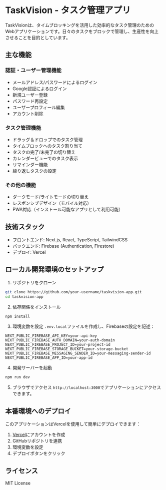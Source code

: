 # TaskVision - タスク管理アプリ

TaskVisionは、タイムブロッキングを活用した効率的なタスク管理のためのWebアプリケーションです。日々のタスクをブロックで管理し、生産性を向上させることを目的としています。

## 主な機能

### 認証・ユーザー管理機能
- メールアドレス/パスワードによるログイン
- Google認証によるログイン
- 新規ユーザー登録
- パスワード再設定
- ユーザープロフィール編集
- アカウント削除

### タスク管理機能
- ドラッグ＆ドロップでのタスク管理
- タイムブロックへのタスク割り当て
- タスクの完了/未完了の切り替え
- カレンダービューでのタスク表示
- リマインダー機能
- 繰り返しタスクの設定

### その他の機能
- ダークモード/ライトモードの切り替え
- レスポンシブデザイン（モバイル対応）
- PWA対応（インストール可能なアプリとして利用可能）

## 技術スタック

- フロントエンド: Next.js, React, TypeScript, TailwindCSS
- バックエンド: Firebase (Authentication, Firestore)
- デプロイ: Vercel

## ローカル開発環境のセットアップ

1. リポジトリをクローン
```bash
git clone https://github.com/your-username/taskvision-app.git
cd taskvision-app
```

2. 依存関係をインストール
```bash
npm install
```

3. 環境変数を設定
`.env.local`ファイルを作成し、Firebaseの設定を記述：
```
NEXT_PUBLIC_FIREBASE_API_KEY=your-api-key
NEXT_PUBLIC_FIREBASE_AUTH_DOMAIN=your-auth-domain
NEXT_PUBLIC_FIREBASE_PROJECT_ID=your-project-id
NEXT_PUBLIC_FIREBASE_STORAGE_BUCKET=your-storage-bucket
NEXT_PUBLIC_FIREBASE_MESSAGING_SENDER_ID=your-messaging-sender-id
NEXT_PUBLIC_FIREBASE_APP_ID=your-app-id
```

4. 開発サーバーを起動
```bash
npm run dev
```

5. ブラウザでアクセス
`http://localhost:3000`でアプリケーションにアクセスできます。

## 本番環境へのデプロイ

このアプリケーションはVercelを使用して簡単にデプロイできます：

1. [Vercel](https://vercel.com)にアカウントを作成
2. GitHubリポジトリを連携
3. 環境変数を設定
4. デプロイボタンをクリック

## ライセンス

MIT License